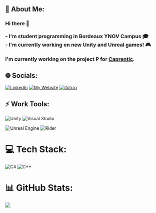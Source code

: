 ## 💫 About Me:

### Hi there 👋<br><br>- I'm student programming in Bordeaux YNOV Campus 🎓<br>- I'm currently working on new Unity and Unreal games! 🎮<br><br> I'm currently working on the project P for [Caprentic](https://www.carpentic.com/).

## 🌐 Socials:

[![LinkedIn](https://img.shields.io/badge/LinkedIn-%230077B5.svg?logo=linkedin&logoColor=white)](https://linkedin.com/in/leosery)
[![My Website](https://img.shields.io/website?up_color=orange&up_message=leosery.com&url=https%3A%2F%2Fwww.leosery.com%2F)](https://www.leosery.com/)
[![itch.io](https://img.shields.io/website?up_color=red&up_message=itch%2Eio&url=https%3A%2F%2Fleosery.itch.io%2F)](https://leosery.itch.io/)

## ⚡️ Work Tools:

![Unity](https://img.shields.io/badge/unity-%23000000.svg?style=flat&logo=unity&logoColor=white)
![Visual Studio](https://img.shields.io/badge/Visual%20Studio-5C2D91.svg?style=flat&logo=visual-studio&logoColor=white)

![Unreal Engine](https://img.shields.io/badge/unrealengine-%23313131.svg?style=flat&logo=unrealengine&logoColor=white)
![Rider](https://img.shields.io/badge/Rider-000000.svg?style=flat&logo=Rider&logoColor=white&color=black&labelColor=crimson)

# 💻 Tech Stack:

![C#](https://img.shields.io/badge/c%23-%23239120.svg?style=flat&logo=c-sharp&logoColor=white) ![C++](https://img.shields.io/badge/c++-%2300599C.svg?style=flat&logo=c%2B%2B&logoColor=white)

# 📊 GitHub Stats:

[![](https://visitcount.itsvg.in/api?id=LeoSery&icon=5&color=9)](https://visitcount.itsvg.in)
